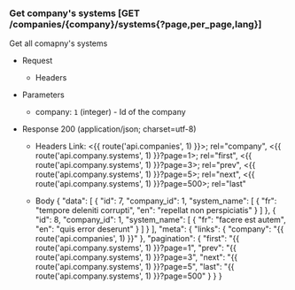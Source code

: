 ### Get company's systems [GET /companies/{company}/systems{?page,per_page,lang}]
Get all comapny's systems

+ Request
    + Headers
        <!-- include(../requests/_headers.md) -->

+ Parameters
    + company: `1` (integer) - Id of the company
    <!-- include(../requests/parameters/_pagination.md) -->
    <!-- include(../requests/parameters/_language.md) -->

+ Response 200 (application/json; charset=utf-8)
    + Headers
        Link: <{{ route('api.companies', 1) }}>; rel="company", <{{ route('api.company.systems', 1) }}?page=1>; rel="first", <{{ route('api.company.systems', 1) }}?page=3>; rel="prev", <{{ route('api.company.systems', 1) }}?page=5>; rel="next", <{{ route('api.company.systems', 1) }}?page=500>; rel="last"
        <!-- include(../responses/headers/_rate.md) -->
    
    + Body
        {
            "data": [
                {
                    "id": 7,
                    "company_id": 1,
                    "system_name": [
                        {
                            "fr": "tempore deleniti corrupti",
                            "en": "repellat non perspiciatis"
                        }
                    ]
                },
                {
                    "id": 8,
                    "company_id": 1,
                    "system_name": [
                        {
                            "fr": "facere est autem",
                            "en": "quis error deserunt"
                        }
                    ]
                }
            ],
            "meta": {
                "links": {
                    "company": "{{ route('api.companies', 1) }}"
                },
                "pagination": {
                    "first": "{{ route('api.company.systems', 1) }}?page=1",
                    "prev": "{{ route('api.company.systems', 1) }}?page=3",
                    "next": "{{ route('api.company.systems', 1) }}?page=5",
                    "last": "{{ route('api.company.systems', 1) }}?page=500"
                }
            }
        }

<!-- include(../responses/_404.md) -->

<!-- include(../responses/_403.md) -->

<!-- include(../responses/_400.md) -->
